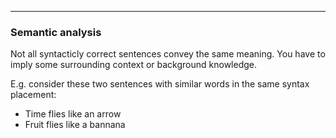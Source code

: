 
---

### Semantic analysis

Not all syntacticly correct sentences convey the same meaning. You have to imply
some surrounding context or background knowledge.

E.g. consider these two sentences with similar words in the same syntax placement:

- Time flies like an arrow
- Fruit flies like a bannana
